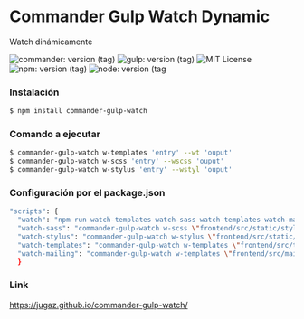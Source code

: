 # Commander Gulp Watch Dynamic
<style>.markdown-body pre code {cursor:auto}</style>
<p>Watch dinámicamente</p>
 
![commander: version (tag)](https://img.shields.io/badge/commander-v3.0.2-blue?style=for-the-badge)
![gulp: version (tag)](https://img.shields.io/badge/gulp-v4.0.2-orange?style=for-the-badge)
![MIT License](https://img.shields.io/badge/lincense-MIT-yellow?style=for-the-badge) 
![npm: version (tag)](https://img.shields.io/badge/npm-v7.0.15-red?style=for-the-badge)
![node: version (tag](https://img.shields.io/badge/node-v15.4.0-green?style=for-the-badge)


### Instalación

```bash
$ npm install commander-gulp-watch
```


### Comando a ejecutar

```bash
$ commander-gulp-watch w-templates 'entry' --wt 'ouput'
$ commander-gulp-watch w-scss 'entry' --wscss 'ouput'
$ commander-gulp-watch w-stylus 'entry' --wstyl 'ouput'
```


### Configuración por el package.json

```bash
"scripts": {
  "watch": "npm run watch-templates watch-sass watch-templates watch-mailing",
  "watch-sass": "commander-gulp-watch w-scss \"frontend/src/static/styles/*.scss\" \"frontend/src/static/styles/**/*.scss\" --wscss  \"docs/styles/\"",
  "watch-stylus": "commander-gulp-watch w-stylus \"frontend/src/static/styles/*.styl\" \"frontend/src/static/styles/**/*.styl\" --wstyl  \"docs/styles/\"",
  "watch-templates": "commander-gulp-watch w-templates \"frontend/src/templates/*.pug\" \"frontend/src/templates/**/*.pug\" --wt  \"docs/\"",
  "watch-mailing": "commander-gulp-watch w-templates \"frontend/src/mail/*.pug\" \"frontend/src/mail/**/*.pug\" --wt  \"docs/\""
  }
```
### Link
https://jugaz.github.io/commander-gulp-watch/
